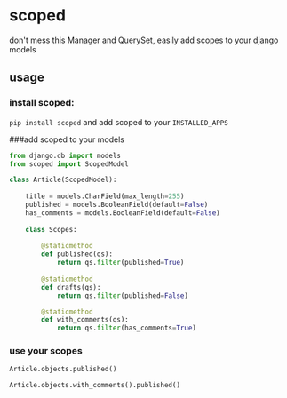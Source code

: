 # scoped
don't mess this Manager and QuerySet, easily add scopes to your django models

## usage

### install scoped:
`pip install scoped` and add scoped to your `INSTALLED_APPS`

###add scoped to your models

```python
from django.db import models
from scoped import ScopedModel

class Article(ScopedModel):
    
    title = models.CharField(max_length=255)
    published = models.BooleanField(default=False)
    has_comments = models.BooleanField(default=False)
    
    class Scopes:
    
        @staticmethod
        def published(qs):
            return qs.filter(published=True)
        
        @staticmethod
        def drafts(qs):
            return qs.filter(published=False)

        @staticmethod
        def with_comments(qs):
            return qs.filter(has_comments=True)
```

### use your scopes

```python
Article.objects.published()

Article.objects.with_comments().published()
```
